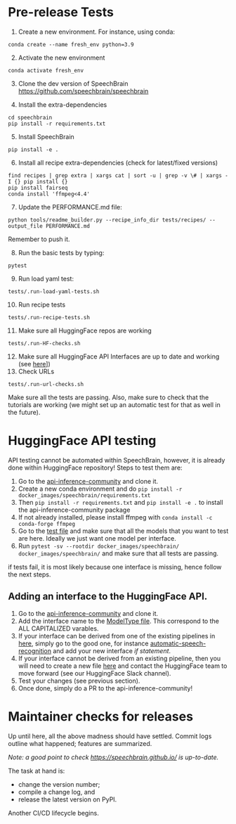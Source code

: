 # Pre-release Tests

1. Create a new environment. For instance, using conda:
```
conda create --name fresh_env python=3.9
```
2. Activate the new environment
```
conda activate fresh_env
```
3. Clone the dev version of SpeechBrain
https://github.com/speechbrain/speechbrain

4. Install the extra-dependencies
```
cd speechbrain
pip install -r requirements.txt
```
5. Install SpeechBrain
```
pip install -e .
```
6. Install all recipe extra-dependencies (check for latest/fixed versions)
```
find recipes | grep extra | xargs cat | sort -u | grep -v \# | xargs -I {} pip install {}
pip install fairseq
conda install 'ffmpeg<4.4'
```
7. Update the PERFORMANCE.md file:
```
python tools/readme_builder.py --recipe_info_dir tests/recipes/ --output_file PERFORMANCE.md
```
Remember to push it.

8. Run the basic tests by typing:
```
pytest
```
9. Run load yaml test:
```
tests/.run-load-yaml-tests.sh
```
10. Run recipe tests
```
tests/.run-recipe-tests.sh
```
11. Make sure all HuggingFace repos are working
```
tests/.run-HF-checks.sh
```
12. Make sure all HuggingFace API Interfaces are up to date and working (see [here](#huggingface-api-testing)])
13. Check URLs
```
tests/.run-url-checks.sh
```

Make sure all the tests are passing. Also, make sure to check that the tutorials are working (we might set up an automatic test for that as well in the future).

# HuggingFace API testing

API testing cannot be automated within SpeechBrain, however, it is already done within HuggingFace repository!
Steps to test them are:
1. Go to the [api-inference-community](https://github.com/huggingface/api-inference-community) and clone it.
2. Create a new conda environment and do ```pip install -r docker_images/speechbrain/requirements.txt```
3. Then ```pip install -r requirements.txt``` and ```pip install -e .``` to install the api-inference-community package
4. If not already installed, please install ffmpeg with  ```conda install -c conda-forge ffmpeg```
5. Go to the [test file](https://github.com/huggingface/api-inference-community/blob/main/docker_images/speechbrain/tests/test_api.py) and make sure that all the models that you want to test are here. Ideally we just want one model per interface.
6. Run ```pytest -sv --rootdir docker_images/speechbrain/ docker_images/speechbrain/``` and make sure that all tests are passing.

if tests fail, it is most likely because one interface is missing, hence follow the next steps.

## Adding an interface to the HuggingFace API.

1. Go to the [api-inference-community](https://github.com/huggingface/api-inference-community) and clone it.
2. Add the interface name to the [ModelType file](https://github.com/huggingface/api-inference-community/blob/main/docker_images/speechbrain/app/common.py). This correspond to the ALL CAPITALIZED varables.
3. If your interface can be derived from one of the existing pipelines in [here](https://github.com/huggingface/api-inference-community/tree/main/docker_images/speechbrain/app/pipelines), simply go to the good one, for instance [automatic-speech-recognition](https://github.com/huggingface/api-inference-community/blob/main/docker_images/speechbrain/app/pipelines/automatic_speech_recognition.py) and add your new interface *if statement*.
4. If your interface cannot be derived from an existing pipeline, then you will need to create a new file [here](https://github.com/huggingface/api-inference-community/tree/main/docker_images/speechbrain/app/pipelines) and contact the HuggingFace team to move forward (see our HuggingFace Slack channel).
5. Test your changes (see previous section).
6. Once done, simply do a PR to the api-inference-community!

# Maintainer checks for releases

Up until here, all the above madness should have settled.
Commit logs outline what happened; features are summarized.

_Note: a good point to check https://speechbrain.github.io/ is up-to-date._

The task at hand is:
* change the version number;
* compile a change log, and
* release the latest version on PyPI.

Another CI/CD lifecycle begins.
